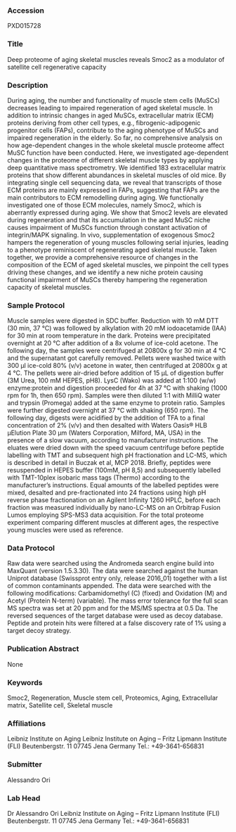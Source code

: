 ### Accession
PXD015728

### Title
Deep proteome of aging skeletal muscles reveals Smoc2 as a modulator of satellite cell regenerative capacity

### Description
During aging, the number and functionality of muscle stem cells (MuSCs) decreases leading to impaired regeneration of aged skeletal muscle. In addition to intrinsic changes in aged MuSCs, extracellular matrix (ECM) proteins deriving from other cell types, e.g., fibrogenic-adipogenic progenitor cells (FAPs), contribute to the aging phenotype of MuSCs and impaired regeneration in the elderly. So far, no comprehensive analysis on how age-dependent changes in the whole skeletal muscle proteome affect MuSC function have been conducted. Here, we investigated age-dependent changes in the proteome of different skeletal muscle types by applying deep quantitative mass spectrometry. We identified 183 extracellular matrix proteins that show different abundances in skeletal muscles of old mice. By integrating single cell sequencing data, we reveal that transcripts of those ECM proteins are mainly expressed in FAPs, suggesting that FAPs are the main contributors to ECM remodelling during aging. We functionally investigated one of those ECM molecules, namely Smoc2, which is aberrantly expressed during aging. We show that Smoc2 levels are elevated during regeneration and that its accumulation in the aged MuSC niche causes impairment of MuSCs function through constant activation of integrin/MAPK signaling. In vivo, supplementation of exogenous Smoc2 hampers the regeneration of young muscles following serial injuries, leading to a phenotype reminiscent of regenerating aged skeletal muscle. Taken together, we provide a comprehensive resource of changes in the composition of the ECM of aged skeletal muscles, we pinpoint the cell types driving these changes, and we identify a new niche protein causing functional impairment of MuSCs thereby hampering the regeneration capacity of skeletal muscles.

### Sample Protocol
Muscle samples were digested in SDC buffer. Reduction with 10 mM DTT (30 min, 37 °C) was followed by alkylation with 20 mM iodoacetamide (IAA) for 30 min at room temperature in the dark. Proteins were precipitated overnight at 20 °C after addition of a 8x volume of ice-cold acetone. The following day, the samples were centrifuged at 20800x g for 30 min at 4 °C and the supernatant got carefully removed.  Pellets were washed twice with 300 μl ice-cold 80% (v/v) acetone in water, then centrifuged at 20800x g at 4 °C. The pellets were air-dried before addition of 15 µL of digestion buffer (3M Urea, 100 mM HEPES, pH8). LysC (Wako) was added at 1:100 (w/w) enzyme:protein and digestion proceeded for 4h at 37 °C with shaking (1000 rpm for 1h, then 650 rpm). Samples were then diluted 1:1 with MilliQ water and trypsin (Promega) added at the same enzyme to protein ratio. Samples were further digested overnight at 37 °C with shaking (650 rpm). The following day, digests were acidified by the addition of TFA to a final concentration of 2% (v/v) and then desalted with Waters Oasis® HLB µElution Plate 30 µm (Waters Corporation, Milford, MA, USA) in the presence of a slow vacuum, according to manufacturer instructions. The eluates were dried down with the speed vacuum centrifuge before peptide labelling with TMT and subsequent high pH fractionation and LC-MS, which is described in detail in Buczak et al, MCP 2018.  Briefly, peptides were resuspended in HEPES buffer (100mM, pH 8,5) and subsequently labelled with TMT-10plex isobaric mass tags (Thermo) according to the manufacturer’s instructions.  Equal amounts of the labelled peptides were mixed, desalted and pre-fractionated into 24 fractions using high pH reverse phase fractionation on an Agilent Infinity 1260 HPLC, before each fraction was measured individually by nano-LC-MS on an Orbitrap Fusion Lumos employing SPS-MS3 data acquisition. For the total proteome experiment comparing different muscles at different ages, the respective young muscles were used as reference.

### Data Protocol
Raw data were searched using the Andromeda search engine build into MaxQuant (version 1.5.3.30). The data were searched against the human Uniprot database (Swissprot entry only, release 2016_01) together with a list of common contaminants appended. The data were searched with the following modifications: Carbamidomethyl (C) (fixed) and Oxidation (M) and Acetyl (Protein N-term) (variable). The mass error tolerance for the full scan MS spectra was set at 20 ppm and for the MS/MS spectra at 0.5 Da. The reversed sequences of the target database were used as decoy database. Peptide and protein hits were filtered at a false discovery rate of 1% using a target decoy strategy.

### Publication Abstract
None

### Keywords
Smoc2, Regeneration, Muscle stem cell, Proteomics, Aging, Extracellular matrix, Satellite cell, Skeletal muscle

### Affiliations
Leibniz Institute on Aging
Leibniz Institute on Aging – Fritz Lipmann Institute (FLI) Beutenbergstr. 11 07745 Jena Germany Tel.: +49-3641-656831

### Submitter
Alessandro Ori

### Lab Head
Dr Alessandro Ori
Leibniz Institute on Aging – Fritz Lipmann Institute (FLI) Beutenbergstr. 11 07745 Jena Germany Tel.: +49-3641-656831


